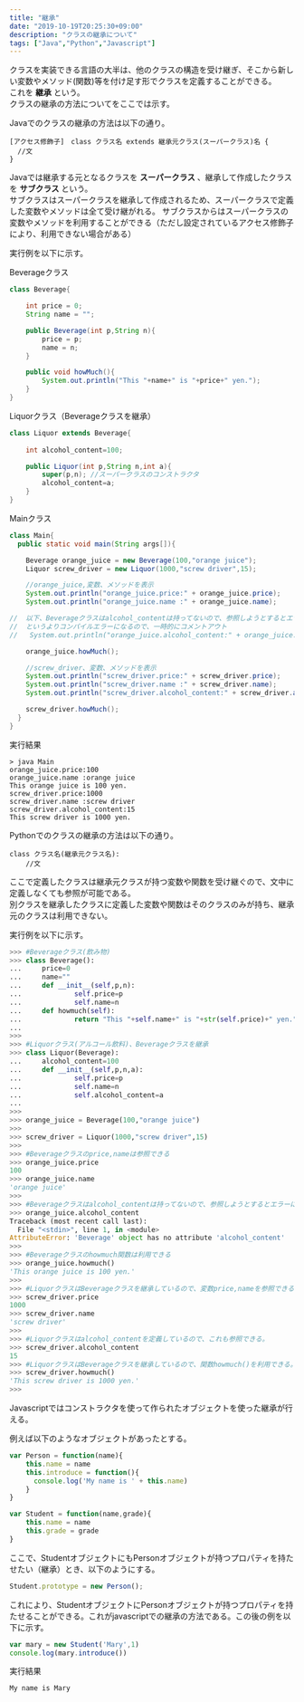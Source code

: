 ```yaml
---
title: "継承"
date: "2019-10-19T20:25:30+09:00"
description: "クラスの継承について"
tags: ["Java","Python","Javascript"]
---
```


クラスを実装できる言語の大半は、他のクラスの構造を受け継ぎ、そこから新しい変数やメソッド(関数)等を付け足す形でクラスを定義することができる。  
これを **継承** という。  
クラスの継承の方法についてをここでは示す。  

<div class="note_content_by_programming_language" id="note_content_Java">

Javaでのクラスの継承の方法は以下の通り。

```
[アクセス修飾子]　class クラス名 extends 継承元クラス(スーパークラス)名 {
  //文
}
```

Javaでは継承する元となるクラスを **スーパークラス** 、継承して作成したクラスを **サブクラス** という。  
サブクラスはスーパークラスを継承して作成されるため、スーパークラスで定義した変数やメソッドは全て受け継がれる。
サブクラスからはスーパークラスの変数やメソッドを利用することができる（ただし設定されているアクセス修飾子により、利用できない場合がある）

実行例を以下に示す。

Beverageクラス

```java
class Beverage{

    int price = 0;
    String name = "";

    public Beverage(int p,String n){
        price = p;
        name = n;
    }

    public void howMuch(){
        System.out.println("This "+name+" is "+price+" yen.");
    }
}
```

Liquorクラス（Beverageクラスを継承）

```java
class Liquor extends Beverage{
    
    int alcohol_content=100;

    public Liquor(int p,String n,int a){
        super(p,n); //スーパークラスのコンストラクタ
        alcohol_content=a;
    }
}
```

Mainクラス

```java
class Main{
  public static void main(String args[]){

    Beverage orange_juice = new Beverage(100,"orange juice");
    Liquor screw_driver = new Liquor(1000,"screw driver",15);

    //orange_juice,変数、メソッドを表示
    System.out.println("orange_juice.price:" + orange_juice.price);
    System.out.println("orange_juice.name :" + orange_juice.name);

//  以下、Beverageクラスはalcohol_contentは持ってないので、参照しようとするとエラーになる
//  というよりコンパイルエラーになるので、一時的にコメントアウト
//   System.out.println("orange_juice.alcohol_content:" + orange_juice.alcohol_content); 

    orange_juice.howMuch();

    //screw_driver、変数、メソッドを表示
    System.out.println("screw_driver.price:" + screw_driver.price);
    System.out.println("screw_driver.name :" + screw_driver.name);
    System.out.println("screw_driver.alcohol_content:" + screw_driver.alcohol_content);

    screw_driver.howMuch();
  }
}
```

実行結果

```
> java Main
orange_juice.price:100
orange_juice.name :orange juice
This orange juice is 100 yen.
screw_driver.price:1000
screw_driver.name :screw driver
screw_driver.alcohol_content:15
This screw driver is 1000 yen.
```

</div>
<div class="note_content_by_programming_language" id="note_content_Python">

Pythonでのクラスの継承の方法は以下の通り。  

```
class クラス名(継承元クラス名):
    //文
```

ここで定義したクラスは継承元クラスが持つ変数や関数を受け継ぐので、文中に定義しなくても参照が可能である。  
別クラスを継承したクラスに定義した変数や関数はそのクラスのみが持ち、継承元のクラスは利用できない。  

実行例を以下に示す。  

```python
>>> #Beverageクラス(飲み物)
>>> class Beverage():
...     price=0       
...     name=""        
...     def __init__(self,p,n):
...             self.price=p    
...             self.name=n     
...     def howmuch(self):  
...             return "This "+self.name+" is "+str(self.price)+" yen." 
... 
>>> 
>>> #Liquorクラス(アルコール飲料)、Beverageクラスを継承
>>> class Liquor(Beverage):
...     alcohol_content=100 
...     def __init__(self,p,n,a): 
...             self.price=p      
...             self.name=n  
...             self.alcohol_content=a
... 
>>> 
>>> orange_juice = Beverage(100,"orange juice")
>>> 
>>> screw_driver = Liquor(1000,"screw driver",15) 
>>> 
>>> #Beverageクラスのprice,nameは参照できる
>>> orange_juice.price
100
>>> orange_juice.name 
'orange juice'
>>> 
>>> #Beverageクラスはalcohol_contentは持ってないので、参照しようとするとエラーになる
>>> orange_juice.alcohol_content
Traceback (most recent call last):
  File "<stdin>", line 1, in <module>
AttributeError: 'Beverage' object has no attribute 'alcohol_content'
>>>
>>> #Beverageクラスのhowmuch関数は利用できる
>>> orange_juice.howmuch()
'This orange juice is 100 yen.'
>>>
>>> #LiquorクラスはBeverageクラスを継承しているので、変数price,nameを参照できる。
>>> screw_driver.price            
1000
>>> screw_driver.name             
'screw driver'
>>>
>>> #Liquorクラスはalcohol_contentを定義しているので、これも参照できる。
>>> screw_driver.alcohol_content  
15
>>> #LiquorクラスはBeverageクラスを継承しているので、関数howmuch()を利用できる。
>>> screw_driver.howmuch()        
'This screw driver is 1000 yen.'
>>>
```


</div>
<div class="note_content_by_programming_language" id="note_content_Javascript">

Javascriptではコンストラクタを使って作られたオブジェクトを使った継承が行える。

例えば以下のようなオブジェクトがあったとする。

```javascript
var Person = function(name){
    this.name = name
    this.introduce = function(){
      console.log('My name is ' + this.name)
    }
}

var Student = function(name,grade){
    this.name = name
    this.grade = grade
}
```

ここで、StudentオブジェクトにもPersonオブジェクトが持つプロパティを持たせたい（継承）とき、以下のようにする。

```javascript
Student.prototype = new Person();
```

これにより、StudentオブジェクトにPersonオブジェクトが持つプロパティを持たせることができる。これがjavascriptでの継承の方法である。この後の例を以下に示す。

```javascript
var mary = new Student('Mary',1)
console.log(mary.introduce())
```

実行結果

```
My name is Mary
```

</div>


